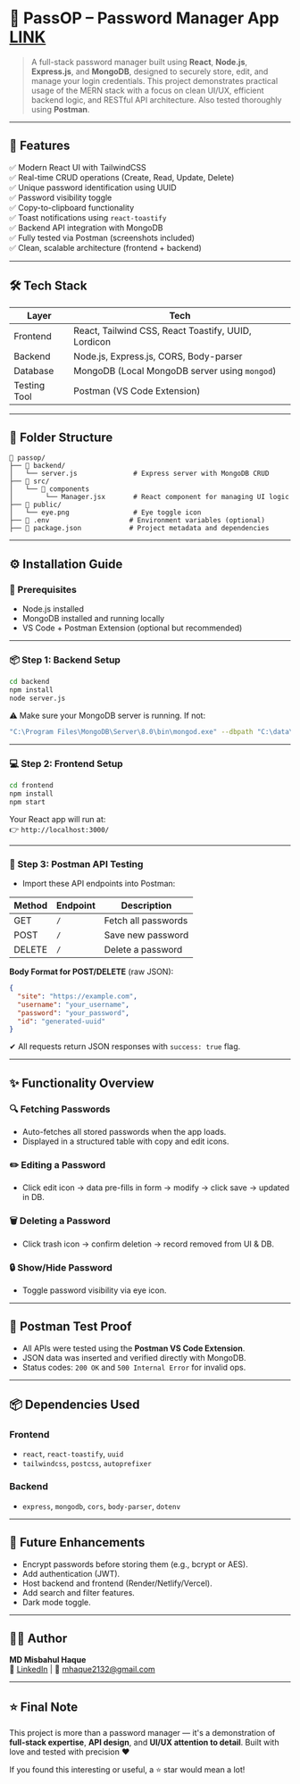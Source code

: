 
# 🔐 PassOP – Password Manager App [LINK](https://passopapp.netlify.app/register)

> A full-stack password manager built using **React**, **Node.js**, **Express.js**, and **MongoDB**, designed to securely store, edit, and manage your login credentials. This project demonstrates practical usage of the MERN stack with a focus on clean UI/UX, efficient backend logic, and RESTful API architecture. Also tested thoroughly using **Postman**.

---

## 🚀 Features

✅ Modern React UI with TailwindCSS  
✅ Real-time CRUD operations (Create, Read, Update, Delete)  
✅ Unique password identification using UUID  
✅ Password visibility toggle  
✅ Copy-to-clipboard functionality  
✅ Toast notifications using `react-toastify`  
✅ Backend API integration with MongoDB  
✅ Fully tested via Postman (screenshots included)  
✅ Clean, scalable architecture (frontend + backend)


---

## 🛠 Tech Stack

| Layer         | Tech                                                                 |
|---------------|----------------------------------------------------------------------|
| Frontend      | React, Tailwind CSS, React Toastify, UUID, Lordicon                  |
| Backend       | Node.js, Express.js, CORS, Body-parser                               |
| Database      | MongoDB (Local MongoDB server using `mongod`)                        |
| Testing Tool  | Postman (VS Code Extension)                                          |

---

## 🧩 Folder Structure

```
📁 passop/
├── 📁 backend/
│   └── server.js              # Express server with MongoDB CRUD
├── 📁 src/
│   └── 📁 components         
│        └── Manager.jsx       # React component for managing UI logic
├── 📁 public/
│   └── eye.png                # Eye toggle icon
├── 📄 .env                    # Environment variables (optional)
├── 📄 package.json            # Project metadata and dependencies
```

---

## ⚙️ Installation Guide

### 🧰 Prerequisites

- Node.js installed
- MongoDB installed and running locally
- VS Code + Postman Extension (optional but recommended)

---

### 📦 Step 1: Backend Setup

```bash
cd backend
npm install
node server.js
```

⚠️ Make sure your MongoDB server is running. If not:

```bash
"C:\Program Files\MongoDB\Server\8.0\bin\mongod.exe" --dbpath "C:\data\db"
```

---

### 💻 Step 2: Frontend Setup

```bash
cd frontend
npm install
npm start
```

Your React app will run at:  
👉 `http://localhost:3000/`

---

### 🔁 Step 3: Postman API Testing

- Import these API endpoints into Postman:

| Method | Endpoint           | Description           |
|--------|--------------------|-----------------------|
| GET    | `/`                | Fetch all passwords   |
| POST   | `/`                | Save new password     |
| DELETE | `/`                | Delete a password     |

**Body Format for POST/DELETE** (raw JSON):
```json
{
  "site": "https://example.com",
  "username": "your_username",
  "password": "your_password",
  "id": "generated-uuid"
}
```

✔ All requests return JSON responses with `success: true` flag.

---

## ✨ Functionality Overview

### 🔍 Fetching Passwords

- Auto-fetches all stored passwords when the app loads.
- Displayed in a structured table with copy and edit icons.

### ✏️ Editing a Password

- Click edit icon → data pre-fills in form → modify → click save → updated in DB.

### 🗑️ Deleting a Password

- Click trash icon → confirm deletion → record removed from UI & DB.

### 🔒 Show/Hide Password

- Toggle password visibility via eye icon.

---

## 🧪 Postman Test Proof

- All APIs were tested using the **Postman VS Code Extension**.
- JSON data was inserted and verified directly with MongoDB.
- Status codes: `200 OK` and `500 Internal Error` for invalid ops.

---

## 📦 Dependencies Used

### Frontend

- `react`, `react-toastify`, `uuid`
- `tailwindcss`, `postcss`, `autoprefixer`

### Backend

- `express`, `mongodb`, `cors`, `body-parser`, `dotenv`

---

## 🎯 Future Enhancements

- Encrypt passwords before storing them (e.g., bcrypt or AES).
- Add authentication (JWT).
- Host backend and frontend (Render/Netlify/Vercel).
- Add search and filter features.
- Dark mode toggle.

---

## 👨‍💻 Author

**MD Misbahul Haque**  
🔗 [LinkedIn](https://www.linkedin.com/in/md-misbahul-haque-191221232/) | 📧 mhaque2132@gmail.com

---

## ⭐ Final Note

This project is more than a password manager — it's a demonstration of **full-stack expertise**, **API design**, and **UI/UX attention to detail**. Built with love and tested with precision ❤️

If you found this interesting or useful, a ⭐ star would mean a lot!
